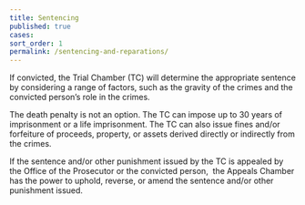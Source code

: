 ```yaml
---
title: Sentencing
published: true
cases:
sort_order: 1
permalink: /sentencing-and-reparations/
---
```



If convicted, the Trial Chamber (TC) will determine the appropriate sentence by considering a range of factors, such as the gravity of the crimes and the convicted person’s role in the crimes.

The death penalty is not an option. The TC can impose up to 30 years of imprisonment or a life imprisonment. The TC can also issue fines and/or forfeiture of proceeds, property, or assets derived directly or indirectly from the crimes.&nbsp;&nbsp;

If the sentence and/or other punishment issued by the TC is appealed by the Office of the Prosecutor or the convicted person, &nbsp;the Appeals Chamber has the power to uphold, reverse, or amend the sentence and/or other punishment issued.
